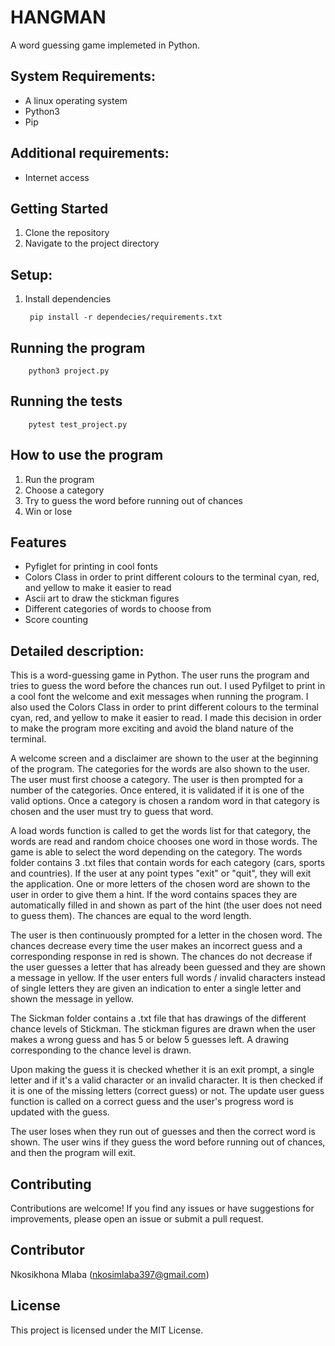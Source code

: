 # HANGMAN 
A word guessing game implemeted in Python.


## System Requirements:
- A linux operating system
- Python3
- Pip


## Additional requirements:
- Internet access

## Getting Started
1. Clone the repository
2. Navigate to the project directory

## Setup:
1. Install dependencies
        
        pip install -r dependecies/requirements.txt

## Running the program
        python3 project.py

## Running the tests
        pytest test_project.py


## How to use the program
1. Run the program
2. Choose a category
3. Try to guess the word before running out of chances
4. Win or lose

## Features

- Pyfiglet for printing in cool fonts
- Colors Class in order to print different colours to the terminal cyan, red, and yellow to make it easier to read
- Ascii art to draw the stickman figures
- Different categories of words to choose from
- Score counting

## Detailed description:
This is a word-guessing game in Python. The user runs the program and tries to guess the word before the chances run out. I used Pyfilget to print in a cool font the welcome and exit messages when running the program. I also used the Colors Class in order to print different colours to the terminal cyan, red, and yellow to make it easier to read. I made this decision in order to make the program more exciting and avoid the bland nature of the terminal.

A welcome screen and a disclaimer are shown to the user at the beginning of the program. The categories for the words are also shown to the user. The user must first choose a category. The user is then prompted for a number of the categories. Once entered, it is validated if it is one of the valid options. Once a category is chosen a random word in that category is chosen and the user must try to guess that word. 

A load words function is called to get the words list for that category, the words are read and random choice chooses one word in those words. The game is able to select the word depending on the category. The words folder contains 3 .txt files that contain words for each category (cars, sports and countries). If the user at any point types "exit" or "quit", they will exit the application. One or more letters of the chosen word are shown to the user in order to give them a hint. If the word contains spaces they are automatically filled in and shown as part of the hint (the user does not need to guess them). The chances are equal to the word length. 

The user is then continuously prompted for a letter in the chosen word. The chances decrease every time the user makes an incorrect guess and a corresponding response in red is shown. The chances do not decrease if the user guesses a letter that has already been guessed and they are shown a message in yellow. If the user enters full words / invalid characters instead of single letters they are given an indication to enter a single letter and shown the message in yellow. 

The Sickman folder contains a .txt file that has drawings of the different chance levels of Stickman. The stickman figures are drawn when the user makes a wrong guess and has 5 or below 5 guesses left. A drawing corresponding to the chance level is drawn. 

Upon making the guess it is checked whether it is an exit prompt, a single letter and if it's a valid character or an invalid character. It is then checked if it is one of the missing letters (correct guess) or not. The update user guess function is called on a correct guess and the user's progress word is updated with the guess. 

The user loses when they run out of guesses and then the correct word is shown. The user wins if they guess the word before running out of chances, and then the program will exit.

## Contributing

Contributions are welcome! If you find any issues or have suggestions for improvements, please open an issue or submit a pull request.

## Contributor

Nkosikhona Mlaba (nkosimlaba397@gmail.com)

## License

This project is licensed under the MIT License.